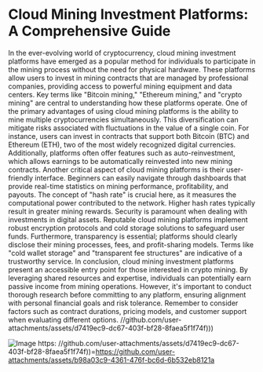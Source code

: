 # Cloud Mining Investment Platforms: A Comprehensive Guide
In the ever-evolving world of cryptocurrency, cloud mining investment platforms have emerged as a popular method for individuals to participate in the mining process without the need for physical hardware. These platforms allow users to invest in mining contracts that are managed by professional companies, providing access to powerful mining equipment and data centers. Key terms like "Bitcoin mining," "Ethereum mining," and "crypto mining" are central to understanding how these platforms operate.
One of the primary advantages of using cloud mining platforms is the ability to mine multiple cryptocurrencies simultaneously. This diversification can mitigate risks associated with fluctuations in the value of a single coin. For instance, users can invest in contracts that support both Bitcoin (BTC) and Ethereum (ETH), two of the most widely recognized digital currencies. Additionally, platforms often offer features such as auto-reinvestment, which allows earnings to be automatically reinvested into new mining contracts.
Another critical aspect of cloud mining platforms is their user-friendly interface. Beginners can easily navigate through dashboards that provide real-time statistics on mining performance, profitability, and payouts. The concept of "hash rate" is crucial here, as it measures the computational power contributed to the network. Higher hash rates typically result in greater mining rewards.
Security is paramount when dealing with investments in digital assets. Reputable cloud mining platforms implement robust encryption protocols and cold storage solutions to safeguard user funds. Furthermore, transparency is essential; platforms should clearly disclose their mining processes, fees, and profit-sharing models. Terms like "cold wallet storage" and "transparent fee structures" are indicative of a trustworthy service.
In conclusion, cloud mining investment platforms present an accessible entry point for those interested in crypto mining. By leveraging shared resources and expertise, individuals can potentially earn passive income from mining operations. However, it's important to conduct thorough research before committing to any platform, ensuring alignment with personal financial goals and risk tolerance. Remember to consider factors such as contract durations, pricing models, and customer support when evaluating different options.
 //github.com/user-attachments/assets/d7419ec9-dc67-403f-bf28-8faea5f1f74f)))

![Image](https://github.com/user-attachments/assets/4a25d116-2220-4385-b08e-f287af8fcbc4)
https: //github.com/user-attachments/assets/d7419ec9-dc67-403f-bf28-8faea5f1f74f))=https://github.com/user-attachments/assets/b98a03c9-4361-476f-bc6d-6b532eb8121a
